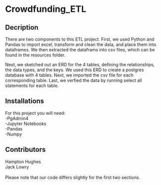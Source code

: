# Crowdfunding_ETL



## Decription

There are two components to this ETL project.  First, we used Python and Pandas to import excel, transform and clean the data, and place them into dataframes.  We then extracted the dataframs into csv files, which can be found in the resources folder.  

Next, we sketched out an ERD for the 4 tables, defining the relationships, the data types, and the keys.  We used this ERD to create a postgres database with 4 tables.  Next, we imported the csv file for each corresponding table.  Last, we verfied the data by running select all statements for each table.  


## Installations

For this project you will need: <br>
-PgAdmin4 <br>
-Jupyter Notebooks <br>
-Pandas <br>
-Numpy


## Contributors

Hampton Hughes <br>
Jack Lowry
<br><br>
Please note that our code differs slightly for the first two sections.  
